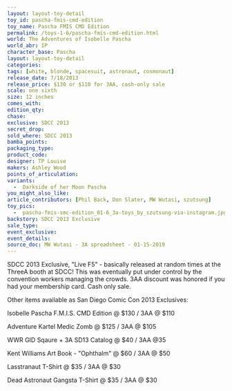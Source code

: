 ```yaml
---
layout: layout-toy-detail 
toy_id: pascha-fmis-cmd-edition
toy_name: Pascha FMIS CMD Edition
permalink: /toys-1-6/pascha-fmis-cmd-edition.html
world: The Adventures of Isobelle Pascha
world_abr: IP
character_base: Pascha
layout: layout-toy-detail
categories: 
tags: [white, blonde, spacesuit, astronaut, cosmonaut]
release_date: 7/18/2013
release_price: $130 or $110 for 3AA, cash-only sale
scale: one sixth
size: 12 inches
comes_with: 
edition_qty: 
chase: 
exclusive: SDCC 2013
secret_drop: 
sold_where: SDCC 2013
bamba_points: 
packaging_type: 
product_code:
designer: TP Louise
makers: Ashley Wood
points_of_articulation: 
variants: 
  -  Darkside of her Moon Pascha
you_might_also_like: 
article_contributors: [Phil Back, Don Slater, MW Wutasi, szutsung]
toy_pics: 
  -  pascha-fmis-smc-edition_01-6_3a-toys_by_szutsung-via-instagram.jpg
backstory: SDCC 2013 Exclusive
sale_type: 
event_exclusive: 
event_details: 
source_doc: MW Wutasi - 3A spreadsheet - 01-15-2019
---
```

  SDCC 2013 Exclusive, "Live F5" - basically released at random times at the ThreeA booth at SDCC! This was eventually put under control by the convention workers managing the crowds. 3AA discount was honored if you had your membership card. Cash only sale.

  Other items available as San Diego Comic Con 2013 Exclusives:

  Isobelle Pascha F.M.I.S. CMD Edition @ $130 / 3AA @ $110

  Adventure Kartel Medic Zomb @ $125 / 3AA @ $105

  WWR GID Sqaure + 3A SD13 Catalog @ $40 / 3AA @35

  Kent Williams Art Book - "Ophthalm" @ $60 / 3AA @ $50

  Lasstranaut T-Shirt @ $35 / 3AA @ $30

  Dead Astronaut Gangsta T-Shirt @ $35 / 3AA @ $30
